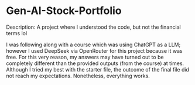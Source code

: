 # Gen-AI-Stock-Portfolio
Description: A project where I understood the code, but not the financial terms lol

I was following along with a course which was using ChatGPT as a LLM; however I used DeepSeek via OpenRouter for this project because it was free. For this very reason, my answers may have turned out to be completely different than the provided outputs (from the course) at times. Although I tried my best with the starter file, the outcome of the final file did not reach my expectations. Nonetheless, everything works.
